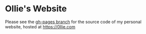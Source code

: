 # Ollie's Website

Please see the [gh-pages branch](https://github.com/OllieFranklin/website/tree/gh-pages) for the source code of my personal website, hosted at https://0llie.com
